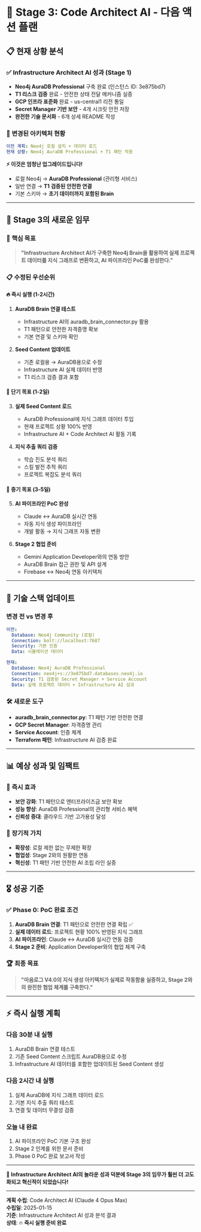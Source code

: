 # 🎯 Stage 3: Code Architect AI - 다음 액션 플랜

## 📋 **현재 상황 분석**

### ✅ **Infrastructure Architect AI 성과 (Stage 1)**
- **Neo4j AuraDB Professional** 구축 완료 (인스턴스 ID: 3e875bd7)
- **T1 리스크 검증** 완료 - 안전한 상태 전달 메커니즘 실증
- **GCP 인프라 표준화** 완료 - us-central1 리전 통일
- **Secret Manager 기반 보안** - 4개 시크릿 안전 저장
- **완전한 기술 문서화** - 6개 상세 README 작성

### 🔄 **변경된 아키텍처 현황**
```yaml
이전 계획: Neo4j 로컬 설치 + 데이터 로드
현재 상황: Neo4j AuraDB Professional + T1 패턴 적용
```

**⚡ 이것은 엄청난 업그레이드입니다!**
- 로컬 Neo4j → **AuraDB Professional** (관리형 서비스)
- 일반 연결 → **T1 검증된 안전한 연결**
- 기본 스키마 → **초기 데이터까지 포함된 Brain**

---

## 🎯 **Stage 3의 새로운 임무**

### 🌟 **핵심 목표**
> **"Infrastructure Architect AI가 구축한 Neo4j Brain을 활용하여 실제 프로젝트 데이터를 지식 그래프로 변환하고, AI 파이프라인 PoC를 완성한다."**

### 📋 **수정된 우선순위**

#### **🔥 즉시 실행 (1-2시간)**
1. **AuraDB Brain 연결 테스트**
   - Infrastructure AI의 auradb_brain_connector.py 활용
   - T1 패턴으로 안전한 자격증명 확보
   - 기본 연결 및 스키마 확인

2. **Seed Content 업데이트**
   - 기존 로컬용 → AuraDB용으로 수정
   - Infrastructure AI 실제 데이터 반영
   - T1 리스크 검증 결과 포함

#### **🚀 단기 목표 (1-2일)**
3. **실제 Seed Content 로드**
   - AuraDB Professional에 지식 그래프 데이터 투입
   - 현재 프로젝트 상황 100% 반영
   - Infrastructure AI + Code Architect AI 활동 기록

4. **지식 추출 쿼리 검증**
   - 학습 진도 분석 쿼리
   - 스킬 발전 추적 쿼리
   - 프로젝트 복잡도 분석 쿼리

#### **🎯 중기 목표 (3-5일)**
5. **AI 파이프라인 PoC 완성**
   - Claude ↔ AuraDB 실시간 연동
   - 자동 지식 생성 파이프라인
   - 개발 활동 → 지식 그래프 자동 변환

6. **Stage 2 협업 준비**
   - Gemini Application Developer와의 연동 방안
   - AuraDB Brain 접근 권한 및 API 설계
   - Firebase ↔ Neo4j 연동 아키텍처

---

## 🔧 **기술 스택 업데이트**

### 변경 전 vs 변경 후
```yaml
이전:
  Database: Neo4j Community (로컬)
  Connection: bolt://localhost:7687
  Security: 기본 인증
  Data: 시뮬레이션 데이터

현재:
  Database: Neo4j AuraDB Professional
  Connection: neo4j+s://3e875bd7.databases.neo4j.io
  Security: T1 검증된 Secret Manager + Service Account
  Data: 실제 프로젝트 데이터 + Infrastructure AI 성과
```

### 🛠️ **새로운 도구**
- **auradb_brain_connector.py**: T1 패턴 기반 안전한 연결
- **GCP Secret Manager**: 자격증명 관리
- **Service Account**: 인증 체계
- **Terraform 패턴**: Infrastructure AI 검증 완료

---

## 📊 **예상 성과 및 임팩트**

### 🎯 **즉시 효과**
- **보안 강화**: T1 패턴으로 엔터프라이즈급 보안 확보
- **성능 향상**: AuraDB Professional의 관리형 서비스 혜택
- **신뢰성 증대**: 클라우드 기반 고가용성 달성

### 🚀 **장기적 가치**
- **확장성**: 로컬 제한 없는 무제한 확장
- **협업성**: Stage 2와의 원활한 연동
- **혁신성**: T1 패턴 기반 안전한 AI 조립 라인 실증

---

## 🎖️ **성공 기준**

### ✅ **Phase 0: PoC 완료 조건**
1. **AuraDB Brain 연결**: T1 패턴으로 안전한 연결 확립 ✅
2. **실제 데이터 로드**: 프로젝트 현황 100% 반영된 지식 그래프
3. **AI 파이프라인**: Claude ↔ AuraDB 실시간 연동 검증
4. **Stage 2 준비**: Application Developer와의 협업 체계 구축

### 🏆 **최종 목표**
> **"마음로그 V4.0의 지식 생성 아키텍처가 실제로 작동함을 실증하고, Stage 2와의 완전한 협업 체계를 구축한다."**

---

## ⚡ **즉시 실행 계획**

### **다음 30분 내 실행**
1. AuraDB Brain 연결 테스트
2. 기존 Seed Content 스크립트 AuraDB용으로 수정
3. Infrastructure AI 데이터를 포함한 업데이트된 Seed Content 생성

### **다음 2시간 내 실행**
1. 실제 AuraDB에 지식 그래프 데이터 로드
2. 기본 지식 추출 쿼리 테스트
3. 연결 및 데이터 무결성 검증

### **오늘 내 완료**
1. AI 파이프라인 PoC 기본 구조 완성
2. Stage 2 인계를 위한 문서 준비
3. Phase 0 PoC 완료 보고서 작성

---

**🚀 Infrastructure Architect AI의 놀라운 성과 덕분에 Stage 3의 임무가 훨씬 더 고도화되고 혁신적이 되었습니다!**

---

**계획 수립**: Code Architect AI (Claude 4 Opus Max)  
**수립일**: 2025-01-15  
**기준**: Infrastructure Architect AI 성과 분석 결과  
**상태**: 🔥 **즉시 실행 준비 완료**
